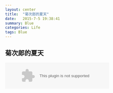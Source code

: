 ```yaml
---
layout: center
title:  "菊次郎的夏天"
date:   2015-7-5 19:38:41
summary: Blue
categories: Life
tags: Blue
---
```


## <span class="red">菊次郎的夏天</span>

<embed src="http://music.163.com/style/swf/widget.swf?sid=28718066&type=2&auto=0&width=320&height=66" width="340" height="86"  allowNetworking="all"></embed>
